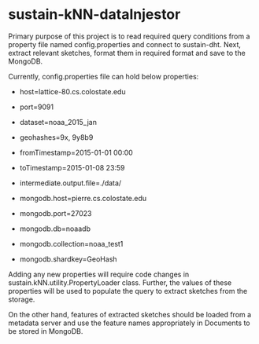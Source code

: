 # sustain-kNN-dataInjestor

Primary purpose of this project is to read required query conditions from a property file
named config.properties and connect to sustain-dht. Next, extract relevant sketches, format them
in required format and save to the MongoDB.

Currently, config.properties file can hold below properties:

* host=lattice-80.cs.colostate.edu
* port=9091
* dataset=noaa_2015_jan
* geohashes=9x, 9y8b9
* fromTimestamp=2015-01-01 00:00
* toTimestamp=2015-01-08 23:59
* intermediate.output.file=./data/

* mongodb.host=pierre.cs.colostate.edu
* mongodb.port=27023
* mongodb.db=noaadb
* mongodb.collection=noaa_test1
* mongodb.shardkey=GeoHash

Adding any new properties will require code changes in sustain.kNN.utility.PropertyLoader class.
Further, the values of these properties will be used to populate the query
to extract sketches from the storage.

On the other hand, features of extracted sketches should be loaded from a metadata server and use the 
feature names appropriately in Documents to be stored in MongoDB.
